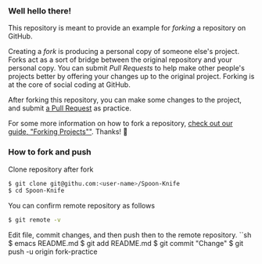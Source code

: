 ### Well hello there!

This repository is meant to provide an example for *forking* a repository on GitHub.

Creating a *fork* is producing a personal copy of someone else's project. Forks act as a sort of bridge between the original repository and your personal copy. You can submit *Pull Requests* to help make other people's projects better by offering your changes up to the original project. Forking is at the core of social coding at GitHub.

After forking this repository, you can make some changes to the project, and submit [a Pull Request](https://github.com/octocat/Spoon-Knife/pulls) as practice.

For some more information on how to fork a repository, [check out our guide, "Forking Projects""](http://guides.github.com/overviews/forking/). Thanks! :sparkling_heart:


### How to fork and push 
Clone repository after fork
```sh
$ git clone git@githu.com:<user-name>/Spoon-Knife
$ cd Spoon-Knife
```

You can confirm remote repository as follows
```sh
$ git remote -v
```

Edit file, commit changes, and then push then to the remote repository.
``sh
$ emacs README.md
$ git add README.md
$ git commit "Change"
$ git push -u origin fork-practice
```
